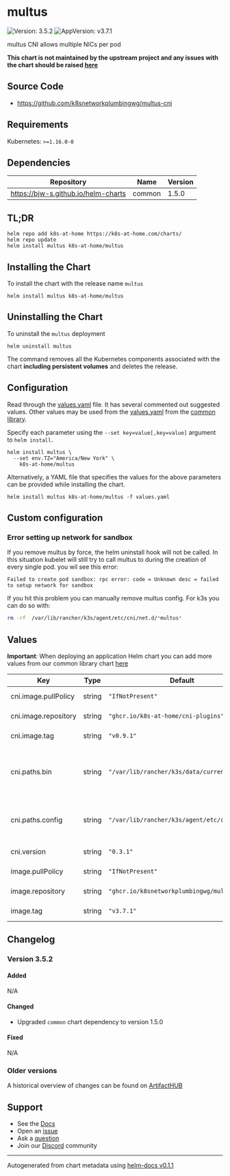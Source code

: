 # multus

![Version: 3.5.2](https://img.shields.io/badge/Version-3.5.2-informational?style=flat-square) ![AppVersion: v3.7.1](https://img.shields.io/badge/AppVersion-v3.7.1-informational?style=flat-square)

multus CNI allows multiple NICs per pod

**This chart is not maintained by the upstream project and any issues with the chart should be raised [here](https://github.com/k8s-at-home/charts/issues/new/choose)**

## Source Code

* <https://github.com/k8snetworkplumbingwg/multus-cni>

## Requirements

Kubernetes: `>=1.16.0-0`

## Dependencies

| Repository | Name | Version |
|------------|------|---------|
| https://bjw-s.github.io/helm-charts | common | 1.5.0 |

## TL;DR

```console
helm repo add k8s-at-home https://k8s-at-home.com/charts/
helm repo update
helm install multus k8s-at-home/multus
```

## Installing the Chart

To install the chart with the release name `multus`

```console
helm install multus k8s-at-home/multus
```

## Uninstalling the Chart

To uninstall the `multus` deployment

```console
helm uninstall multus
```

The command removes all the Kubernetes components associated with the chart **including persistent volumes** and deletes the release.

## Configuration

Read through the [values.yaml](./values.yaml) file. It has several commented out suggested values.
Other values may be used from the [values.yaml](https://github.com/k8s-at-home/library-charts/tree/main/charts/stable/common/values.yaml) from the [common library](https://github.com/k8s-at-home/library-charts/tree/main/charts/stable/common).

Specify each parameter using the `--set key=value[,key=value]` argument to `helm install`.

```console
helm install multus \
  --set env.TZ="America/New York" \
    k8s-at-home/multus
```

Alternatively, a YAML file that specifies the values for the above parameters can be provided while installing the chart.

```console
helm install multus k8s-at-home/multus -f values.yaml
```

## Custom configuration

### Error setting up network for sandbox

If you remove multus by force, the helm uninstall hook will not
be called. In this situation kubelet will still try to call
multus to during the creation of every single pod. you wil see
this error:

```
Failed to create pod sandbox: rpc error: code = Unknown desc = failed to setup network for sandbox
```

If you hit this problem you can manually remove multus config.
For k3s you can do so with:

```sh
rm -rf  /var/lib/rancher/k3s/agent/etc/cni/net.d/*multus*
```

## Values

**Important**: When deploying an application Helm chart you can add more values from our common library chart [here](https://github.com/k8s-at-home/library-charts/tree/main/charts/stable/common)

| Key | Type | Default | Description |
|-----|------|---------|-------------|
| cni.image.pullPolicy | string | `"IfNotPresent"` | CNI installer pull policy |
| cni.image.repository | string | `"ghcr.io/k8s-at-home/cni-plugins"` | CNI installer repostory |
| cni.image.tag | string | `"v0.9.1"` | CNI installer tag |
| cni.paths.bin | string | `"/var/lib/rancher/k3s/data/current/bin"` | CNI plugin binaries folder for k3s. Change to `/opt/cni/bin` for non k3s |
| cni.paths.config | string | `"/var/lib/rancher/k3s/agent/etc/cni/net.d"` | CNI config folder for k3s. Change to `/etc/cni/net.d` for non k3s |
| cni.version | string | `"0.3.1"` | CNI interface version |
| image.pullPolicy | string | `"IfNotPresent"` | multus installer pull policy |
| image.repository | string | `"ghcr.io/k8snetworkplumbingwg/multus-cni"` | multus installer repostory |
| image.tag | string | `"v3.7.1"` | multus installer tag |

## Changelog

### Version 3.5.2

#### Added

N/A

#### Changed

* Upgraded `common` chart dependency to version 1.5.0

#### Fixed

N/A

### Older versions

A historical overview of changes can be found on [ArtifactHUB](https://artifacthub.io/packages/helm/k8s-at-home/multus?modal=changelog)

## Support

- See the [Docs](https://docs.k8s-at-home.com/our-helm-charts/getting-started/)
- Open an [issue](https://github.com/k8s-at-home/charts/issues/new/choose)
- Ask a [question](https://github.com/k8s-at-home/organization/discussions)
- Join our [Discord](https://discord.gg/sTMX7Vh) community

----------------------------------------------
Autogenerated from chart metadata using [helm-docs v0.1.1](https://github.com/k8s-at-home/helm-docs/releases/v0.1.1)

